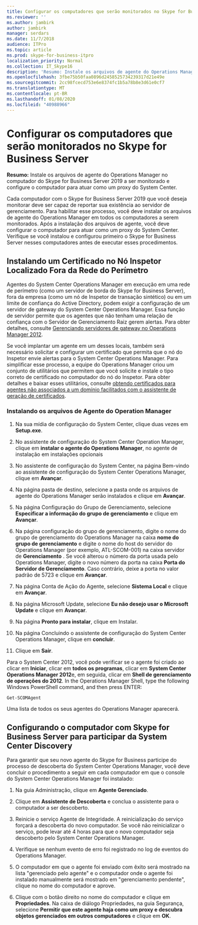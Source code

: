 ```yaml
---
title: Configurar os computadores que serão monitorados no Skype for Business Server
ms.reviewer: ''
ms.author: jambirk
author: jambirk
manager: serdars
ms.date: 11/7/2018
audience: ITPro
ms.topic: article
ms.prod: skype-for-business-itpro
localization_priority: Normal
ms.collection: IT_Skype16
description: 'Resumo: Instale os arquivos de agente do Operations Manager no computador do Skype for Business Server 2019 para ser monitorado e configure o computador para atuar como um proxy do System Center.'
ms.openlocfilehash: 3fbe75b50faa0896d2458525734239317d21e49e
ms.sourcegitcommit: 2cc98fcecd753e6e8374fc1b5a78b8e3d61e0cf7
ms.translationtype: MT
ms.contentlocale: pt-BR
ms.lasthandoff: 01/08/2020
ms.locfileid: "40988966"
---
```

# <a name="configure-the-skype-for-business-server-computers-that-will-be-monitored"></a>Configurar os computadores que serão monitorados no Skype for Business Server

**Resumo:** Instale os arquivos de agente do Operations Manager no computador do Skype for Business Server 2019 a ser monitorado e configure o computador para atuar como um proxy do System Center.

Cada computador com o Skype for Business Server 2019 que você deseja monitorar deve ser capaz de reportar sua existência ao servidor de gerenciamento. Para habilitar esse processo, você deve instalar os arquivos de agente do Operations Manager em todos os computadores a serem monitorados. Após a instalação dos arquivos de agente, você deve configurar o computador para atuar como um proxy do System Center. Verifique se você instalou e configurou primeiro o Skype for Business Server nesses computadores antes de executar esses procedimentos.

## <a name="installing-a-certificate-on-a-watcher-node-located-outside-the-perimeter-network"></a>Instalando um Certificado no Nó Inspetor Localizado Fora da Rede do Perímetro
<a name="watcher_node_outside"> </a>

Agentes do System Center Operations Manager em execução em uma rede de perímetro (como um servidor de borda do Skype for Business Server), fora da empresa (como um nó de Inspetor de transação sintético) ou em um limite de confiança do Active Directory, podem exigir a configuração de um servidor de gateway do System Center Operations Manager. Essa função de servidor permite que os agentes que não tenham uma relação de confiança com o Servidor de Gerenciamento Raiz gerem alertas. Para obter detalhes, consulte [Gerenciando servidores de gateway no Operations Manager 2012](https://technet.microsoft.com/en-us/library/hh212823.aspx).

Se você implantar um agente em um desses locais, também será necessário solicitar e configurar um certificado que permita que o nó do Inspetor envie alertas para o System Center Operations Manager. Para simplificar esse processo, a equipe do Operations Manager criou um conjunto de utilitários que permitem que você solicite e instale o tipo correto de certificado no computador do nó do Inspetor. Para obter detalhes e baixar esses utilitários, consulte [obtendo certificados para agentes não associados a um domínio facilitados com o assistente de geração de certificados](https://go.microsoft.com/fwlink/p/?LinkID=267421&amp;amp;clcid=0x409).

### <a name="installing-the-operation-manager-agent-files"></a>Instalando os arquivos de Agente do Operation Manager

1. Na sua mídia de configuração do System Center, clique duas vezes em **Setup.exe**.

2. No assistente de configuração do System Center Operation Manager, clique em **instalar o agente do Operations Manager**, no agente de instalação em instalações opcionais

3. No assistente de configuração do System Center, na página Bem-vindo ao assistente de configuração do System Center Operations Manager, clique em **Avançar**.

4. Na página pasta de destino, selecione a pasta onde os arquivos de agente do Operations Manager serão instalados e clique em **Avançar**.

5. Na página Configuração do Grupo de Gerenciamento, selecione **Especificar a informação do grupo de gerenciamento** e clique em **Avançar**.

6. Na página configuração do grupo de gerenciamento, digite o nome do grupo de gerenciamento do Operations Manager na caixa **nome do grupo de gerenciamento** e digite o nome do host do servidor do Operations Manager (por exemplo, ATL-SCOM-001) na caixa servidor de **Gerenciamento** . Se você alterou o número da porta usada pelo Operations Manager, digite o novo número da porta na caixa **Porta do Servidor de Gerenciamento**. Caso contrário, deixe a porta no valor padrão de 5723 e clique em **Avançar**.

7. Na página Conta de Ação do Agente, selecione **Sistema Local** e clique em **Avançar**.

8. Na página Microsoft Update, selecione **Eu não desejo usar o Microsoft Update** e clique em **Avançar**.

9. Na página **Pronto para instalar**, clique em Instalar.

10. Na página Concluindo o assistente de configuração do System Center Operations Manager, clique em **concluir**.

11. Clique em **Sair**.

Para o System Center 2012, você pode verificar se o agente foi criado ao clicar em **Iniciar**, clicar em **todos os programas**, clicar em **System Center Operations Manager 2012**e, em seguida, clicar em **Shell de gerenciamento de operações do 2012**. In the Operations Manager Shell, type the following Windows PowerShell command, and then press ENTER:
```PowerShell
Get-SCOMAgent
```

Uma lista de todos os seus agentes do Operations Manager aparecerá.
## <a name="configuring-the-skype-for-business-server-computer-to-participate-in-system-center-discovery"></a>Configurando o computador com Skype for Business Server para participar da System Center Discovery
<a name="watcher_node_outside"> </a>

Para garantir que seu novo agente do Skype for Business participe do processo de descoberta do System Center Operations Manager, você deve concluir o procedimento a seguir em cada computador em que o console do System Center Operations Manager foi instalado:

1. Na guia Administração, clique em **Agente Gerenciado**.

2. Clique em **Assistente de Descoberta** e conclua o assistente para o computador a ser descoberto.

3. Reinicie o serviço Agente de Integridade. A reinicialização do serviço forçará a descoberta do novo computador. Se você não reinicializar o serviço, pode levar até 4 horas para que o novo computador seja descoberto pelo System Center Operations Manager.

4. Verifique se nenhum evento de erro foi registrado no log de eventos do Operations Manager.

5. O computador em que o agente foi enviado com êxito será mostrado na lista "gerenciado pelo agente" e o computador onde o agente foi instalado manualmente será mostrado em "gerenciamento pendente", clique no nome do computador e aprove.

6. Clique com o botão direito no nome do computador e clique em **Propriedades**. Na caixa de diálogo Propriedades, na guia Segurança, selecione **Permitir que este agente haja como um proxy e descubra objetos gerenciados em outros computadores** e clique em **OK**.


